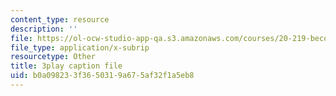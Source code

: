 ```yaml
---
content_type: resource
description: ''
file: https://ol-ocw-studio-app-qa.s3.amazonaws.com/courses/20-219-becoming-the-next-bill-nye-writing-and-hosting-the-educational-show-january-iap-2015/b0a098233f3650319a675af32f1a5eb8_17uL1VoaWTQ.vtt
file_type: application/x-subrip
resourcetype: Other
title: 3play caption file
uid: b0a09823-3f36-5031-9a67-5af32f1a5eb8
---
```

